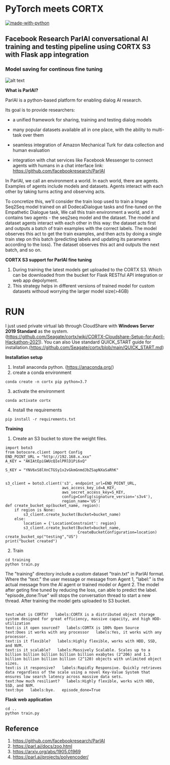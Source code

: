 # PyTorch meets CORTX
[![made-with-python](https://img.shields.io/badge/Made%20with-Python-1f425f.svg)](https://www.python.org/)
## Facebook Research ParlAI conversational AI training and testing pipeline using CORTX S3 with Flask app integration
### Model saving for continous fine tuning
![alt text](https://github.com/kishorkuttan/cortx/blob/main/doc/integrations/pytorch/diagram.png)

**What is ParlAI?**

ParlAI is a python-based platform for enabling dialog AI research.

Its goal is to provide researchers:

  * a unified framework for sharing, training and testing dialog models

  *  many popular datasets available all in one place, with the ability to multi-task over them

  * seamless integration of Amazon Mechanical Turk for data collection and human evaluation

  * integration with chat services like Facebook Messenger to connect agents with humans in a chat interface
link: https://github.com/facebookresearch/ParlAI

In ParlAI, we call an environment a world. In each world, there are agents. Examples of agents include models and datasets. Agents interact with each other by taking turns acting and observing acts.

To concretize this, we’ll consider the train loop used to train a Image Seq2Seq model trained on all DodecaDialogue tasks and fine-tuned on the Empathetic Dialogue task, We call this train environment a world, and it contains two agents - the seq2seq model and the dataset. The model and dataset agents interact with each other in this way: the dataset acts first and outputs a batch of train examples with the correct labels. The model observes this act to get the train examples, and then acts by doing a single train step on this batch (predicting labels and updating its parameters according to the loss). The dataset observes this act and outputs the next batch, and so on.

**CORTX S3 support for ParlAI fine tuning**

1. During training the latest models get uploaded to the CORTX S3. Which can be downloaded from the bucket for Flask RESTful API integration or web app depolyment.
2. This strategy helps in different versions of trained model for custom datasets withoud worrying the larger model size(>4GB)

# RUN

I just used private virtual lab through CloudShare with **Windows Server 2019 Standard** as the system.(https://github.com/Seagate/cortx/wiki/CORTX-Cloudshare-Setup-for-April-Hackathon-2021). You can also Use standard QUICK_START guide for installation.(https://github.com/Seagate/cortx/blob/main/QUICK_START.md)

**Installation setup**

1. Install anaconda python. (https://anaconda.org/)
2. create a conda environment
``` 
conda create -n cortx pip python=3.7
```
3. activate the environment
``` 
conda activate cortx
```
4. Install the requirements
``` 
pip install -r requirements.txt
```

**Training**
1. Create an S3 bucket to store the weight files.
``` 
import boto3
from botocore.client import Config
END_POINT_URL = "http://192.168.x.xxx"
A_KEY = "AKIAtEpiGWUcQIelPRlD1Pi6xQ"

S_KEY = "YNV6xS8lXnCTGSy1x2vGkmGnmdJbZSapNXaSaRhK"


s3_client = boto3.client('s3', endpoint_url=END_POINT_URL,
                         aws_access_key_id=A_KEY,
                         aws_secret_access_key=S_KEY,
                         config=Config(signature_version='s3v4'),
                         region_name='US')
def create_bucket_op(bucket_name, region):
    if region is None:
        s3_client.create_bucket(Bucket=bucket_name)
    else:
        location = {'LocationConstraint': region}
        s3_client.create_bucket(Bucket=bucket_name,
                                CreateBucketConfiguration=location)
create_bucket_op("testing","US")
print("bucket created")
```
2. Train

``` 
cd training
python train.py
```
The "training" directory include a custom dataset "train.txt" in ParlAI format. Where the "text:" the user message or message from Agent 1, "label:" is the actual message from the AI agent or trained model or Agent 2. The model after geting fine tuned by reducing the loss, can able to predict the label. "episode_done:True" will stops the conversation thread to start a new thread. After training the model gets uploaded to S3 bucket.


``` 

text:what is CORTX?   labels:CORTX is a distributed object storage system designed for great efficiency, massive capacity, and high HDD-utilization
text:is it open sourced?   labels:CORTX is 100% Open Source
text:Does it works with any processor   labels:Yes, it works with any processor.
text:is it flexible?   labels:Highly flexible, works with HDD, SSD, and NVM.
text:is it scalable?   labels:Massively Scalable. Scales up to a billion billion billion billion billion exabytes (2^206) and 1.3 billion billion billion billion (2^120) objects with unlimited object sizes.
text:is it responsive?   labels:Rapidly Responsive. Quickly retrieves data regardless of the scale using a novel Key-Value System that ensures low search latency across massive data sets.   
text:how much resiliant?   labels:Highly flexible, works with HDD, SSD, and NVM.
text:bye   labels:bye.   episode_done=True
```
**Flask web application**
``` 
cd ..
python train.py
```

























## Reference
1. https://github.com/facebookresearch/ParlAI
2. https://parl.ai/docs/zoo.html
3. https://arxiv.org/abs/1905.01969
4. https://parl.ai/projects/polyencoder/ 




